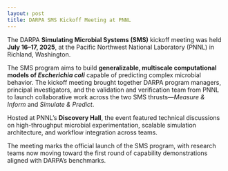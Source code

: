 ```yaml
---
layout: post
title: DARPA SMS Kickoff Meeting at PNNL
---
```


The DARPA **Simulating Microbial Systems (SMS)** kickoff meeting was held **July 16–17, 2025**, at the Pacific Northwest National Laboratory (PNNL) in Richland, Washington.

The SMS program aims to build **generalizable, multiscale computational models of *Escherichia coli*** capable of predicting complex microbial behavior. 
The kickoff meeting brought together DARPA program managers, principal investigators, and the validation and verification team from PNNL to launch collaborative work across the two SMS thrusts—*Measure & Inform* and *Simulate & Predict*.

Hosted at PNNL’s **Discovery Hall**, the event featured technical discussions on high-throughput microbial experimentation, scalable simulation architecture, and workflow integration across teams.

The meeting marks the official launch of the SMS program, with research teams now moving toward the first round of capability demonstrations aligned with DARPA’s benchmarks.
